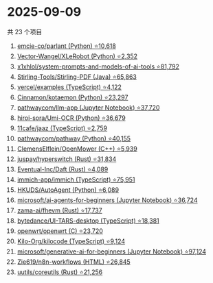 # 2025-09-09

共 23 个项目

<!-- BEGIN GITHUB -->
<!-- 最后更新时间 2025-09-09 23:18:36 +0800 -->
1. [emcie-co/parlant (Python) ⭐10,618](https://github.com/emcie-co/parlant)
1. [Vector-Wangel/XLeRobot (Python) ⭐2,352](https://github.com/Vector-Wangel/XLeRobot)
1. [x1xhlol/system-prompts-and-models-of-ai-tools ⭐81,792](https://github.com/x1xhlol/system-prompts-and-models-of-ai-tools)
1. [Stirling-Tools/Stirling-PDF (Java) ⭐65,863](https://github.com/Stirling-Tools/Stirling-PDF)
1. [vercel/examples (TypeScript) ⭐4,122](https://github.com/vercel/examples)
1. [Cinnamon/kotaemon (Python) ⭐23,297](https://github.com/Cinnamon/kotaemon)
1. [pathwaycom/llm-app (Jupyter Notebook) ⭐37,720](https://github.com/pathwaycom/llm-app)
1. [hiroi-sora/Umi-OCR (Python) ⭐36,679](https://github.com/hiroi-sora/Umi-OCR)
1. [11cafe/jaaz (TypeScript) ⭐2,759](https://github.com/11cafe/jaaz)
1. [pathwaycom/pathway (Python) ⭐40,155](https://github.com/pathwaycom/pathway)
1. [ClemensElflein/OpenMower (C++) ⭐5,939](https://github.com/ClemensElflein/OpenMower)
1. [juspay/hyperswitch (Rust) ⭐31,834](https://github.com/juspay/hyperswitch)
1. [Eventual-Inc/Daft (Rust) ⭐4,089](https://github.com/Eventual-Inc/Daft)
1. [immich-app/immich (TypeScript) ⭐75,951](https://github.com/immich-app/immich)
1. [HKUDS/AutoAgent (Python) ⭐6,089](https://github.com/HKUDS/AutoAgent)
1. [microsoft/ai-agents-for-beginners (Jupyter Notebook) ⭐36,724](https://github.com/microsoft/ai-agents-for-beginners)
1. [zama-ai/fhevm (Rust) ⭐17,737](https://github.com/zama-ai/fhevm)
1. [bytedance/UI-TARS-desktop (TypeScript) ⭐18,381](https://github.com/bytedance/UI-TARS-desktop)
1. [openwrt/openwrt (C) ⭐23,720](https://github.com/openwrt/openwrt)
1. [Kilo-Org/kilocode (TypeScript) ⭐9,124](https://github.com/Kilo-Org/kilocode)
1. [microsoft/generative-ai-for-beginners (Jupyter Notebook) ⭐97,124](https://github.com/microsoft/generative-ai-for-beginners)
1. [Zie619/n8n-workflows (HTML) ⭐26,845](https://github.com/Zie619/n8n-workflows)
1. [uutils/coreutils (Rust) ⭐21,256](https://github.com/uutils/coreutils)
<!-- END GITHUB -->